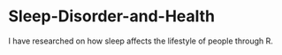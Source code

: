 # Sleep-Disorder-and-Health
I have researched on how sleep affects the lifestyle of people through R.

